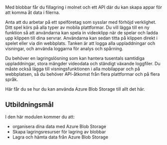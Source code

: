 Med blobbar får du fillagring i molnet och ett API där du kan skapa appar för att komma åt data i filerna.

Anta att du arbetar på ett spelföretag som sysslar med förhöjd verklighet. Ditt spel körs på alla typer av mobila plattformar. Du vill lägga till en ny funktion så att användarna kan spela in videoklipp när de spelar och ladda upp klippen till dina servrar. Användarna kan sedan titta på klippen direkt i spelet eller via din webbplats. Tanken är att logga alla uppladdningar och visningar, och använda loggarna för analys och spårning.

Du behöver en lagringslösning som kan hantera tusentals samtidiga uppladdningar, stora mängder videodata och ständigt växande loggfiler. Du måste också lägga till visningsfunktionen i alla mobilappar och på webbplatsen, så du behöver API-åtkomst från flera plattformar och på flera språk.

Här får du se hur du kan använda Azure Blob Storage till allt det här.

## <a name="learning-objectives"></a>Utbildningsmål
I den här modulen kommer du att:

- organisera dina data med Azure Blob Storage
- Skapa lagringsresurser för lagring av blobbar
- Lagra och hämta data från Azure Blob Storage
